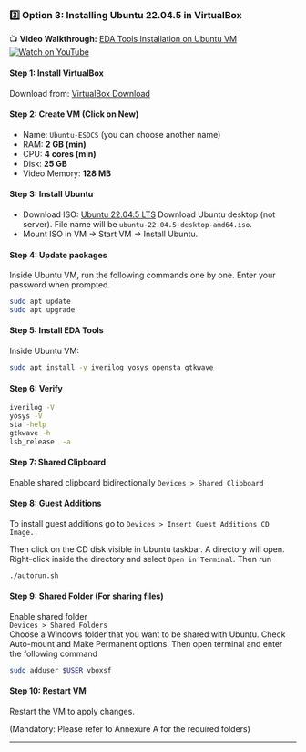 
### 3️⃣ Option 3: Installing Ubuntu 22.04.5 in VirtualBox

📺 **Video Walkthrough:** [EDA Tools Installation on Ubuntu VM](https://youtu.be/E_-FE6aHIUA)  
[![Watch on YouTube](https://img.shields.io/badge/Watch%20Now-red?logo=youtube&logoColor=white)](https://youtu.be/E_-FE6aHIUA)


#### Step 1: Install VirtualBox
Download from: [VirtualBox Download](https://www.virtualbox.org/wiki/Downloads)

#### Step 2: Create VM (Click on New)
- Name: `Ubuntu-ESDCS`  (you can choose another name)
- RAM: **2 GB (min)**  
- CPU: **4 cores (min)**  
- Disk: **25 GB**
- Video Memory: **128 MB**

#### Step 3: Install Ubuntu
- Download ISO: [Ubuntu 22.04.5 LTS](https://releases.ubuntu.com/22.04.5/)
  Download Ubuntu desktop (not server). File name will be `ubuntu-22.04.5-desktop-amd64.iso`.
- Mount ISO in VM → Start VM → Install Ubuntu.  

#### Step 4: Update packages
Inside Ubuntu VM, run the following commands one by one. Enter your password when prompted.
```bash
sudo apt update
sudo apt upgrade
```

#### Step 5: Install EDA Tools
Inside Ubuntu VM:
```bash
sudo apt install -y iverilog yosys opensta gtkwave 
```

#### Step 6: Verify
```bash
iverilog -V
yosys -V
sta -help 
gtkwave -h
lsb_release  -a 
```

#### Step 7: Shared Clipboard
Enable shared clipboard bidirectionally
 `Devices > Shared Clipboard`  

#### Step 8: Guest Additions
To install guest additions go to 
 `Devices > Insert Guest Additions CD Image..`  

Then click on the CD disk visible in Ubuntu taskbar. A directory will open. Right-click inside the directory and select `Open in Terminal`. Then run 

```bash
./autorun.sh
```

#### Step 9: Shared Folder (For sharing files)
Enable shared folder  
 `Devices > Shared Folders`  
 Choose a Windows folder that you want to be shared with Ubuntu. Check Auto-mount and Make Permanent options.
 Then open terminal and enter the following command
 
 ```bash
sudo adduser $USER vboxsf
```

#### Step 10: Restart VM
Restart the VM to apply changes.

(Mandatory: Please refer to Annexure A for the required folders)  

---
